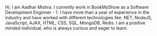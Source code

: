 Hi, I am Aadhar Mishra. I currently work in BookMyShow as a Software Development Enginner - 1. I have more than a year of experience in the industry and have worked with different technologies like .NET, NodeJS, JavaScript, AJAX, HTML, CSS, SQL, MongoDB, Redis. I am a positive minded individual, who is always curious and eager to learn.

